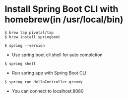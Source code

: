 # Install Spring Boot CLI with homebrew(in /usr/local/bin)

```
$ brew tap pivotal/tap
$ brew install springboot

$ spring --version
```

* Use spring boot cli shell for auto completion
```
$ spring shell
```

* Run spring app with Spring Boot CLI
```
$ spring run HelloController.groovy
```
- You can connect to localhost:8080
